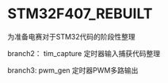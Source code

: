 # STM32F407_REBUILT
为准备电赛对于STM32代码的阶段性整理

branch2： tim_capture 定时器输入捕获代码整理

branch3:  pwm_gen  定时器PWM多路输出
